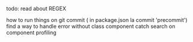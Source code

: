 todo:
read about REGEX

how to run things on git commit ( in package.json la commit 'precommit')
find a way to handle error without class component catch
search on component profiling